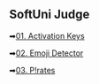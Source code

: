 ## SoftUni Judge
➡[01. Activation Keys](https://judge.softuni.org/Contests/Practice/DownloadResource/40385)

➡[02. Emoji Detector](https://judge.softuni.org/Contests/Practice/DownloadResource/40386)

➡[03. P!rates](https://judge.softuni.org/Contests/Practice/DownloadResource/40387)
